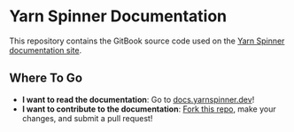 # Yarn Spinner Documentation

This repository contains the GitBook source code used on the [Yarn Spinner documentation site](https://docs.yarnspinner.dev).

## Where To Go

* **I want to read the documentation**: Go to [docs.yarnspinner.dev](https://docs.yarnspinner.dev)!
* **I want to contribute to the documentation**: [Fork this repo](https://github.com/YarnSpinnerTool/YSDocs/fork), make your changes, and submit a pull request!
